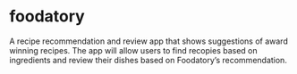 # foodatory
A recipe recommendation and review app that shows suggestions of award winning recipes. The app will allow users to find recopies based on ingredients and review their dishes based on Foodatory’s recommendation. 
